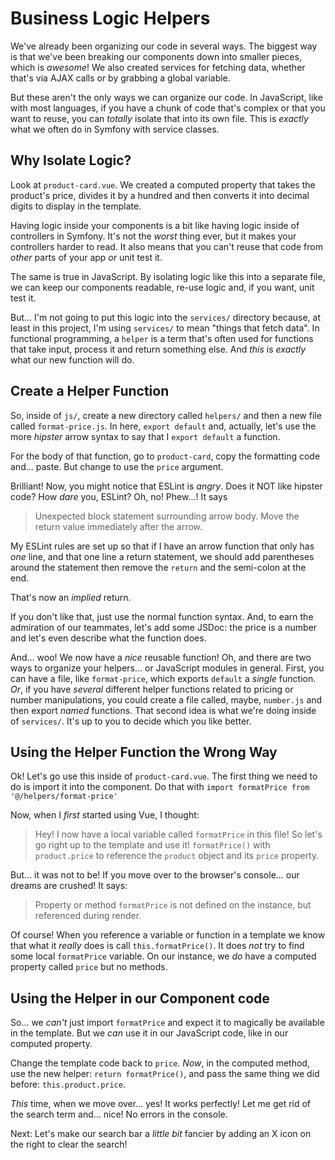 # Business Logic Helpers

We've already been organizing our code in several ways. The biggest way
is that we've been breaking our components down into smaller pieces, which is
*awesome*! We also created services for fetching data, whether that's via
AJAX calls or by grabbing a global variable.

But these aren't the only ways we can organize our code. In
JavaScript, like with most languages, if you have a chunk of code that's
complex or that you want to reuse, you can *totally* isolate that into its own
file. This is *exactly* what we often do in Symfony with service classes.

## Why Isolate Logic?

Look at `product-card.vue`. We created a computed property that
takes the product's price, divides it by a hundred and then converts it into
decimal digits to display in the template.

Having logic inside your components is a bit like having logic inside of controllers
in Symfony. It's not the *worst* thing ever, but it makes your controllers harder
to read. It also means that you can't reuse that code from *other* parts of your
app *or* unit test it.

The same is true in JavaScript. By isolating logic like this into a separate
file, we can keep our components readable, re-use logic and, if you want, unit
test it.

But... I'm not going to put this logic into the `services/` directory because,
at least in this project, I'm using `services/` to mean "things that fetch data".
In functional programming, a `helper` is a term that's often used for functions that
take input, process it and return something else. And *this* is *exactly*
what our new function will do.

## Create a Helper Function

So, inside of `js/`, create a new directory called `helpers/` and then a new
file called `format-price.js`. In here, `export default` and, actually, let's
use the more *hipster* arrow syntax to say that I `export default` a function.

For the body of that function, go to `product-card`, copy the formatting code
and... paste. But change to use the `price` argument.

Brilliant! Now, you might notice that ESLint is *angry*. Does it NOT like
hipster code? How *dare* you, ESLint? Oh, no! Phew...! It says

> Unexpected block statement surrounding arrow body. Move the return value
> immediately after the arrow.

My ESLint rules are set up so that if I have an arrow function that only has
*one* line, and that one line a return statement, we should add parentheses around
the statement then remove the `return` and the semi-colon at the end.

That's now an *implied* return.

If you don't like that, just use the normal function syntax. And, to earn the
admiration of our teammates, let's add some JSDoc: the price is a number and
let's even describe what the function does.

And... woo! We now have a *nice* reusable function! Oh, and there are two ways to
organize your helpers... or JavaScript modules in general.
First, you can have a file, like `format-price`, which
exports `default` a *single* function. *Or*, if you have *several* different
helper functions related to pricing or number manipulations, you could create a
file called, maybe, `number.js` and then export *named* functions. That second
idea is what we're doing inside of `services/`. It's up to you to decide which
you like better.

## Using the Helper Function the Wrong Way

Ok! Let's go use this inside of `product-card.vue`.
The first thing we need to do is import it into the
component. Do that with `import formatPrice from '@/helpers/format-price'`

Now, when I *first* started using Vue, I thought:

> Hey! I now have a local variable called `formatPrice` in this file! So
> let's go right up to the template and use it! `formatPrice()` with
> `product.price` to reference the `product` object and its `price` property.

But... it was not to be! If you move over to the browser's console...
our dreams are crushed! It says:

> Property or method `formatPrice` is not defined on the instance, but referenced
> during render.

Of course! When you reference a variable or function in a template
we know that what it *really* does is call `this.formatPrice()`. It does *not*
try to find some local `formatPrice` variable. On our instance, we *do* have a
computed property called `price` but no methods.

## Using the Helper in our Component code

So... we *can't* just import `formatPrice` and expect it
to magically be available in the template. But we *can* use it in our JavaScript
code, like in our computed property.

Change the template code back to `price`. *Now*, in the computed method,
use the new helper: `return formatPrice()`, and pass the same
thing we did before: `this.product.price`.

*This* time, when we move over... yes! It works perfectly! Let me get rid of the
search term and... nice! No errors in the console.

Next: Let's make our search bar a *little bit* fancier by adding an X icon
on the right to clear the search!

